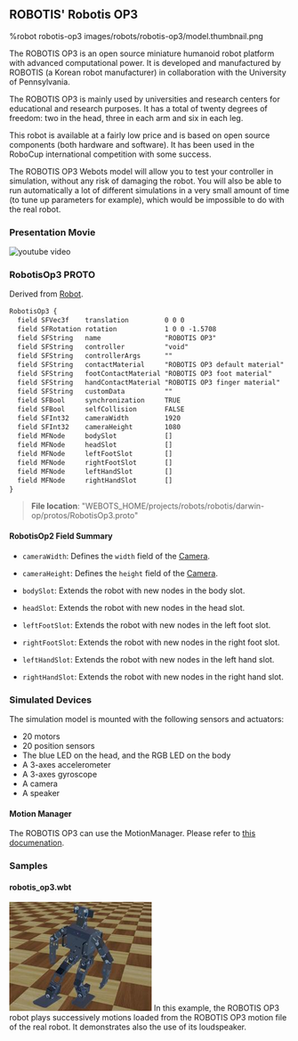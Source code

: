 ## ROBOTIS' Robotis OP3

%robot robotis-op3 images/robots/robotis-op3/model.thumbnail.png

The ROBOTIS OP3 is an open source miniature humanoid robot platform with advanced computational power.
It is developed and manufactured by ROBOTIS (a Korean robot manufacturer) in collaboration with the University of Pennsylvania.

The ROBOTIS OP3 is mainly used by universities and research centers for educational and research purposes.
It has a total of twenty degrees of freedom: two in the head, three in each arm and six in each leg.

This robot is available at a fairly low price and is based on open source components (both hardware and software).
It has been used in the RoboCup international competition with some success.

The ROBOTIS OP3 Webots model will allow you to test your controller in simulation, without any risk of damaging the robot.
You will also be able to run automatically a lot of different simulations in a very small amount of time (to tune up parameters for example), which would be impossible to do with the real robot.

### Presentation Movie

![youtube video](https://www.youtube.com/watch?v=MgykUcSfUFI)

### RobotisOp3 PROTO

Derived from [Robot](../reference/robot.md).

```
RobotisOp3 {
  field SFVec3f    translation         0 0 0
  field SFRotation rotation            1 0 0 -1.5708
  field SFString   name                "ROBOTIS OP3"
  field SFString   controller          "void"
  field SFString   controllerArgs      ""
  field SFString   contactMaterial     "ROBOTIS OP3 default material"
  field SFString   footContactMaterial "ROBOTIS OP3 foot material"
  field SFString   handContactMaterial "ROBOTIS OP3 finger material"
  field SFString   customData          ""
  field SFBool     synchronization     TRUE
  field SFBool     selfCollision       FALSE
  field SFInt32    cameraWidth         1920
  field SFInt32    cameraHeight        1080
  field MFNode     bodySlot            []
  field MFNode     headSlot            []
  field MFNode     leftFootSlot        []
  field MFNode     rightFootSlot       []
  field MFNode     leftHandSlot        []
  field MFNode     rightHandSlot       []
}
```

> **File location**: "WEBOTS\_HOME/projects/robots/robotis/darwin-op/protos/RobotisOp3.proto"

#### RobotisOp2 Field Summary

- `cameraWidth`: Defines the `width` field of the [Camera](../reference/camera.md).

- `cameraHeight`: Defines the `height` field of the [Camera](../reference/camera.md).

- `bodySlot`: Extends the robot with new nodes in the body slot.

- `headSlot`: Extends the robot with new nodes in the head slot.

- `leftFootSlot`: Extends the robot with new nodes in the left foot slot.

- `rightFootSlot`: Extends the robot with new nodes in the right foot slot.

- `leftHandSlot`: Extends the robot with new nodes in the left hand slot.

- `rightHandSlot`: Extends the robot with new nodes in the right hand slot.

### Simulated Devices

The simulation model is mounted with the following sensors and actuators:

- 20 motors
- 20 position sensors
- The blue LED on the head, and the RGB LED on the body
- A 3-axes accelerometer
- A 3-axes gyroscope
- A camera
- A speaker

#### Motion Manager

The ROBOTIS OP3 can use the MotionManager.
Please refer to [this documenation](robotis-op2.md#motion-manager).

### Samples

#### robotis\_op3.wbt

![robotis_op3.wbt.png](images/robots/robotis-op3/robotis_op3.wbt.thumbnail.jpg) In this example, the ROBOTIS OP3 robot plays successively motions loaded from the ROBOTIS OP3 motion file of the real robot.
It demonstrates also the use of its loudspeaker.
